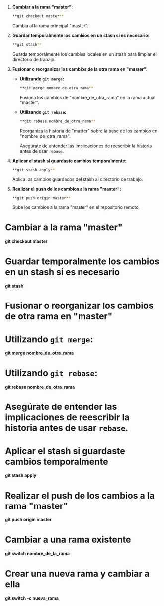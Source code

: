 

1. **Cambiar a la rama "master":**
   ```bash
   **git checkout master**
   ```

   Cambia al la rama principal "master".

2. **Guardar temporalmente los cambios en un stash si es necesario:**
   ```bash
   **git stash**
   ```

   Guarda temporalmente los cambios locales en un stash para limpiar el directorio de trabajo.

3. **Fusionar o reorganizar los cambios de la otra rama en "master":**
   - **Utilizando `git merge`:**
     ```bash
     **git merge nombre_de_otra_rama**
     ```
     Fusiona los cambios de "nombre_de_otra_rama" en la rama actual "master".
   - **Utilizando `git rebase`:**
     ```bash
     **git rebase nombre_de_otra_rama**
     ```
     Reorganiza la historia de "master" sobre la base de los cambios en "nombre_de_otra_rama".

     Asegúrate de entender las implicaciones de reescribir la historia antes de usar `rebase`.

4. **Aplicar el stash si guardaste cambios temporalmente:**
   ```bash
   **git stash apply**
   ```

   Aplica los cambios guardados del stash al directorio de trabajo.

5. **Realizar el push de los cambios a la rama "master":**
   ```bash
   **git push origin master**
   ```

   Sube los cambios a la rama "master" en el repositorio remoto.

# Cambiar a la rama "master"
**git checkout master**

# Guardar temporalmente los cambios en un stash si es necesario
**git stash**

# Fusionar o reorganizar los cambios de otra rama en "master"
# Utilizando `git merge`:
**git merge nombre_de_otra_rama**
# Utilizando `git rebase`:
**git rebase nombre_de_otra_rama**
# Asegúrate de entender las implicaciones de reescribir la historia antes de usar `rebase`.

# Aplicar el stash si guardaste cambios temporalmente
**git stash apply**

# Realizar el push de los cambios a la rama "master"
**git push origin master**

# Cambiar a una rama existente
**git switch nombre_de_la_rama**

# Crear una nueva rama y cambiar a ella
**git switch -c nueva_rama**


